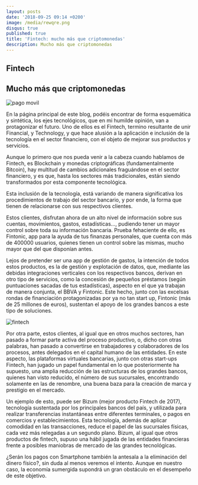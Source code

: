 ```yaml
---
layout: posts
date: '2018-09-25 09:14 +0200'
image: /media/rewqre.png
disqus: true
published: true
title: 'Fintech: mucho más que criptomonedas'
description: Mucho más que criptomonedas
---
```

## Fintech

## Mucho más que criptomonedas

![pago movil]({{site.baseurl}}/media/rewqre.png)


En la página principal de este blog, podéis encontrar de forma esquemática y sintética, los ejes tecnológicos, que en mi humilde opinión, van a protagonizar el futuro. 
Uno de ellos es el Fintech, termino resultante de unir Financial, y Technology, y que hace alusión a la aplicación e inclusión de la tecnología en el sector financiero, con el objeto de mejorar sus productos y servicios.

Aunque lo primero que nos pueda venir a la cabeza cuando hablamos de Fintech, es Blockchain y monedas criptográficas (fundamentalmente Bitcoin), hay multitud de cambios adicionales fraguándose en el sector financiero, y es que, hasta los sectores más tradicionales, están siendo transformados por esta componente tecnológica.

Esta inclusión de la tecnología, está variando de manera significativa los procedimientos de trabajo del sector bancario, y por ende, la forma que tienen de relacionarse con sus respectivos clientes.

Estos clientes, disfrutan ahora de un alto nivel de información sobre sus cuentas, movimientos, gastos, estadísticas…, pudiendo tener un mayor control sobre toda su información bancaria. Prueba fehaciente de ello, es Fintonic, app para la ayuda de tus finanzas personales, que cuenta con más de 400000 usuarios, quienes tienen un control sobre las mismas, mucho mayor que del que disponían antes.

Lejos de pretender ser una app de gestión de gastos, la intención de todos estos productos, es la de gestión y explotación de datos, que, mediante las debidas integraciones verticales con los respectivos bancos, derivan en otro tipo de servicios, como la concesión de pequeños préstamos (según puntuaciones sacadas de tus estadísticas), aspecto en el que ya trabajan de manera conjunta, el BBVA y Fintonic.
Este hecho, junto con las excelsas rondas de financiación protagonizadas por ya no tan start up, Fintonic (más de 25 millones de euros), sustentan el apoyo de los grandes bancos a este tipo de soluciones.

![fintech]({{site.baseurl}}/media/dadsf.png)

Por otra parte, estos clientes, al igual que en otros muchos sectores, han pasado a formar parte activa del proceso productivo, o, dicho con otras palabras, han pasado a convertirse en trabajadores y colaboradores de los procesos, antes delegados en el capital humano de las entidades.
En este aspecto, las plataformas virtuales bancarias, junto con otras start-ups Fintech, han jugado un papel fundamental en lo que posteriormente ha supuesto, una amplia reducción de las estructuras de los grandes bancos, quienes han visto reducido, el número de sus sucursales, encontrando solamente en las de renombre, una buena baza para la creación de marca y prestigio en el mercado.

Un ejemplo de esto, puede ser Bizum (mejor producto Fintech de 2017), tecnología sustentada por los principales bancos del país, y utilizada para realizar transferencias instantáneas entre diferentes terminales, o pagos en comercios y establecimientos. Esta tecnología, además de aplicar comodidad en las transacciones, reduce el papel de las sucursales físicas, cada vez más relegadas a un segundo plano. 
Bizum, al igual que otros productos de fintech, supuso una hábil jugada de las entidades financieras frente a posibles maniobras de mercado de las grandes tecnológicas.

¿Serán los pagos con Smartphone también la antesala a la eliminación del dinero físico?, sin duda al menos veremos el intento. Aunque en nuestro caso, la economía sumergida supondrá un gran obstáculo en el desempeño de este objetivo.
